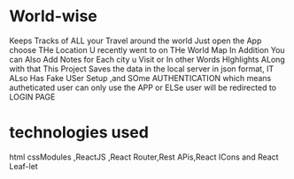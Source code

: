 # World-wise
Keeps Tracks of ALL your Travel around the world
Just open the App choose THe Location U recently went to on THe World Map
In Addition You can Also Add Notes for Each city u Visit or In other Words HIghlights 
ALong with that This Project Saves the data in the local server in json format,
IT ALso Has Fake USer Setup ,and SOme AUTHENTICATION which means autheticated user can only use the APP or ELSe user will be redirected to LOGIN PAGE

# technologies used
html cssModules ,ReactJS ,React Router,Rest APis,React ICons and React Leaf-let 

